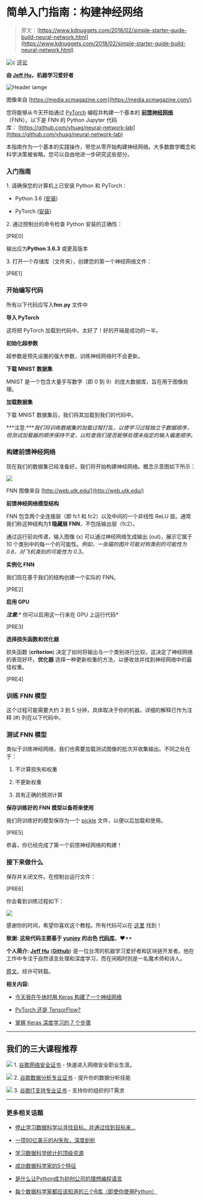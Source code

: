 # 简单入门指南：构建神经网络

> 原文：[https://www.kdnuggets.com/2018/02/simple-starter-guide-build-neural-network.html](https://www.kdnuggets.com/2018/02/simple-starter-guide-build-neural-network.html)

![c](../Images/3d9c022da2d331bb56691a9617b91b90.png) [评论](#comments)

**由 [Jeff Hu](https://www.linkedin.com/in/yaochiehhu/)，机器学习爱好者**

![Header iamge](../Images/fc4c11c0a8e72faaf2ca753224789de7.png)

图像来自 [https://media.scmagazine.com](https://media.scmagazine.com/)

您将能够从今天开始通过 [PyTorch](http://pytorch.org/) 编程并构建一个基本的 [**前馈神经网络**](https://brilliant.org/wiki/feedforward-neural-networks/)（FNN）。以下是 FNN 的 Python Jupyter 代码库： [https://github.com/yhuag/neural-network-lab](https://github.com/yhuag/neural-network-lab)

本指南作为一个基本的实践操作，带您从零开始构建神经网络。大多数数学概念和科学决策被省略。您可以自由地进一步研究这些部分。

### 入门指南

1\. 请确保您的计算机上已安装 Python 和 PyTorch：

+   Python 3.6 ([安装](https://www.python.org/downloads/))

+   PyTorch ([安装](http://pytorch.org/))

2\. 通过控制台的命令检查 Python 安装的正确性：

[PRE0]

输出应为**Python 3.6.3** 或更高版本

3\. 打开一个存储库（文件夹），创建您的第一个神经网络文件：

[PRE1]

### 开始编写代码

所有以下代码应写入**fnn.py** 文件中

**导入 PyTorch**

这将把 PyTorch 加载到代码中。太好了！好的开端是成功的一半。

**初始化超参数**

超参数是预先设置的强大参数，训练神经网络时不会更新。

**下载 MNIST 数据集**

MNIST 是一个包含大量手写数字（即 0 到 9）的庞大数据库，旨在用于图像处理。

**加载数据集**

下载 MNIST 数据集后，我们将其加载到我们的代码中。

***注意:****我们将训练数据集的加载过程打乱，以使学习过程独立于数据顺序，但测试加载器的顺序保持不变，以检查我们是否能够处理未指定的输入偏差顺序。*

### 构建前馈神经网络

现在我们的数据集已经准备好。我们将开始构建神经网络。概念示意图如下所示：

![](../Images/5aa5e0ecf1e76a49324c6da5ec93a9c9.png)

FNN 图像来自 [http://web.utk.edu/](http://web.utk.edu/)

**前馈神经网络模型结构**

FNN 包含两个全连接层（即 fc1 和 fc2）以及中间的一个非线性 ReLU 层。通常我们称这种结构为**1 隐藏层 FNN**，不包括输出层（fc2）。

通过运行前向传递，输入图像 (x) 可以通过神经网络生成输出 (out)，展示它属于 10 个类别中的每一个的可能性。*例如，一张猫的图片可能对狗类别的可能性为 0.8，对飞机类别的可能性为 0.3。*

**实例化 FNN**

我们现在基于我们的结构创建一个实际的 FNN。

[PRE2]

**启用 GPU**

***注意:**** 你可以启用这一行来在 GPU 上运行代码*

[PRE3]

**选择损失函数和优化器**

损失函数 (**criterion**) 决定了如何将输出与一个类别进行比较，这决定了神经网络的表现好坏。**优化器** 选择一种更新权重的方法，以便收敛并找到神经网络中的最佳权重。

[PRE4]

### 训练 FNN 模型

这个过程可能需要大约 3 到 5 分钟，具体取决于你的机器。详细的解释已作为注释 (#) 列在以下代码中。

### 测试 FNN 模型

类似于训练神经网络，我们也需要加载测试图像的批次并收集输出。不同之处在于：

1.  不计算损失和权重

1.  不更新权重

1.  具有正确的预测计算

**保存训练好的 FNN 模型以备将来使用**

我们将训练好的模型保存为一个 [pickle](https://wiki.python.org/moin/UsingPickle) 文件，以便以后加载和使用。

[PRE5]

恭喜，你已经完成了第一个前馈神经网络的构建！

### 接下来做什么

保存并关闭文件。在控制台运行文件：

[PRE6]

你会看到训练过程如下：

![](../Images/1253e956ebdc7cdfcde3b4a47fa3af04.png)

感谢你的时间，希望你喜欢这个教程。所有代码可以在 [这里](https://github.com/yhuag/neural-network-lab/blob/master/Feedforward%20Neural%20Network.ipynb) 找到！

**致谢: 这些代码主要基于 [**yunjey**](https://github.com/yunjey) 的出色 [**代码库**](https://github.com/yunjey/pytorch-tutorial/blob/master/tutorials/02-intermediate/generative_adversarial_network/main.py)**。❤**

**个人简介: [Jeff Hu](https://www.linkedin.com/in/yaochiehhu/)** (**[Github](https://yhuag.github.io/)**) 是一位台湾的机器学习爱好者和区块链开发者。他在工作中专注于自然语言处理和深度学习，而在闲暇时则是一名魔术师和诗人。

[原文](https://towardsdatascience.com/a-simple-starter-guide-to-build-a-neural-network-3c2cf07b8d7c)。经许可转载。

**相关内容:**

+   [今天我在午休时用 Keras 构建了一个神经网络](/2017/12/today-built-neural-network-during-lunch-break-keras.html)

+   [PyTorch 还是 TensorFlow?](/2017/08/pytorch-tensorflow.html)

+   [掌握 Keras 深度学习的 7 个步骤](/2017/10/seven-steps-deep-learning-keras.html)

* * *

## 我们的三大课程推荐

![](../Images/0244c01ba9267c002ef39d4907e0b8fb.png) 1. [谷歌网络安全证书](https://www.kdnuggets.com/google-cybersecurity) - 快速进入网络安全职业生涯。

![](../Images/e225c49c3c91745821c8c0368bf04711.png) 2\. [谷歌数据分析专业证书](https://www.kdnuggets.com/google-data-analytics) - 提升你的数据分析技能

![](../Images/0244c01ba9267c002ef39d4907e0b8fb.png) 3\. [谷歌IT支持专业证书](https://www.kdnuggets.com/google-itsupport) - 支持你的组织的IT需求

* * *

### 更多相关话题

+   [停止学习数据科学以寻找目标，并通过找到目标来…](https://www.kdnuggets.com/2021/12/stop-learning-data-science-find-purpose.html)

+   [一项90亿美元的AI失败，深度剖析](https://www.kdnuggets.com/2021/12/9b-ai-failure-examined.html)

+   [学习数据科学统计的顶级资源](https://www.kdnuggets.com/2021/12/springboard-top-resources-learn-data-science-statistics.html)

+   [成功数据科学家的5个特征](https://www.kdnuggets.com/2021/12/5-characteristics-successful-data-scientist.html)

+   [是什么让Python成为初创公司的理想编程语言](https://www.kdnuggets.com/2021/12/makes-python-ideal-programming-language-startups.html)

+   [每个数据科学家都应该知道的三个R库（即使你使用Python）](https://www.kdnuggets.com/2021/12/three-r-libraries-every-data-scientist-know-even-python.html)
